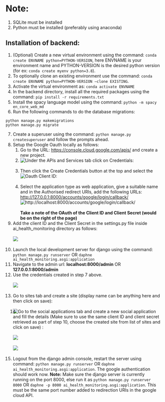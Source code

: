 # Note:
1. SQLite must be installed
2. Python must be installed (preferably using anaconda)

## Installation of backend:

1. (Optional) Create a new virtual environment using the command: ```conda create ENVNAME python=PYTHON-VERSION```, here ENVNAME is your environment name and PYTHON-VERSION is the desired python version (for ex: ```conda create myenv python=3.8```).
2. To optionally clone an existing environment use the command: ```conda create ENVNAME python=PYTHON-VERSION –clone EXISTING```.
3. Activate the virtual environment as: ```conda activate ENVNAME```
4. In the backend directory, install all the required packages using the command: ```pip install -r requirements.txt```
5. Install the spacy language model using the command: ```python -m spacy en_core_web_md```
6. Run the following commands to do the database migrations:
  ```
python manage.py makemigrations
python manage.py migrate

```
7. Create a superuser using the command: ```python manage.py createsuperuser``` and follow the prompts ahead.
8. Setup the Google Oauth locally as follows:
    1. Go to the URL: https://console.cloud.google.com/apis/ and create a new project.
    2. Under the APIs and Services tab click on Credentials:
       <img src="../../img/ss_10b.png"
     style="float: left; margin-right: 0px;" /> <br><br>
    3. Then click the Create Credentials button at the top and select the Oauth Client ID:
       <img src="../../img/ss_10c.png"
     style="float: left; margin-right: 0px;" /> <br><br>
    4. Select the application type as web application, give a suitable name and in the Authorised redirect URIs, add the following URLs:
       http://127.0.0.1:8000/accounts/google/login/callback/ <br>
       http://localhost:8000/accounts/google/login/callback/
       <img src="../../img/ss_10d.png"
     style="float: left; margin-right: 0px;" /> <br><br>
     **Take a note of the OAuth of the Client ID and Client Secret (would be on the right of the page)**
9. Add the client ID and the Client Secret in the settings.py file inside ai_health_monitoring directory as follows: <br><br>
       <img src="../../img/ss_11.png"
     style="float: left; margin-right: 0px;" /> <br><br>
10. Launch the local development server for django using the command: ```python manage.py runserver``` OR ```daphne ai_health_monitoring.asgi:application```
11. Navigate to the admin url: **localhost:8000/admin** OR **127.0.0.1:8000/admin**
12. Use the credentials created in step 7 above.
    <br><br>
    <img src="../../img/ss_13.png"
     style="float: left; margin-right: 0px;" /> <br><br>
14. Go to sites tab and create a site (display name can be anything here and then click on save):
    <br><br>
    <img src="../../img/ss14.png"
     style="float: left; margin-right: 0px;" />
15. Go to the social applications tab and create a new social application and fill the details (Make sure to use the same client ID and client secret retrieved as part of step 10, choose the created site from list of sites and click on save) :
    <br><br>
    <img src="../../img/ss_15_1.png"
     style="float: left; margin-right: 0px;" />
    <br> <br>
    <img src="../../img/ss_15_2.png"
     style="float: left; margin-right: 0px;" />
     <br><br>
16. Logout from the django admin console, restart the server using command: ```python manage.py runserver``` OR ```daphne ai_health_monitoring.asgi:application```. The google authentication should work now.
    **Note:** Make sure the django server is currently running on the port 8000, else run it as ```python manage.py runserver 8000``` OR ```daphne -p 8000 ai_health_monitoring.asgi:application```. This must be the same port number added to redirection URIs in the google cloud API.
